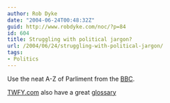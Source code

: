 ```yaml
---
author: Rob Dyke
date: "2004-06-24T00:48:32Z"
guid: http://www.robdyke.com/noc/?p=84
id: 604
title: Struggling with political jargon?
url: /2004/06/24/struggling-with-political-jargon/
tags:
- Politics
---
```

Use the neat A-Z of Parliment from the [BBC](http://news.bbc.co.uk/1/hi/uk_politics/a-z_of_parliament/default.stm).

[TWFY.com](http://www.theyworkforyou.com) also have a great [glossary](http://www.theyworkforyou.com/addterm/)